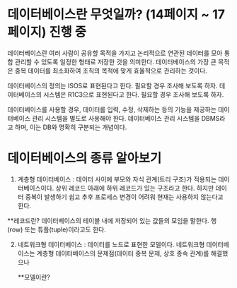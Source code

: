 # 데이터베이스란 무엇일까? (14페이지 ~ 17페이지) 진행 중

데이터베이스란 여러 사람이 공유할 목적을 가지고 논리적으로 연관된 데이터를 모아 통합 관리할 수 있도록 일정한 형태로 저장한 것을 의미한다.
데이터베이스의 가장 큰 목적은 중복 데이터를 최소화하여 조직의 목적에 맞게 효율적으로 관리하는 것이다.

데이터베이스의 정의는 ISOS로 표현된다고 한다. 필요할 경우 조사해 보도록 하자.
데이터베이스의 시스템은 R1C3으로 표현된다고 한다. 필요할 경우 조사해 보도록 하자.

데이터베이스를 사용할 경우, 데이터를 입력, 수정, 삭제하는 등의 기능을 제공하는 데이터베이스 관리 시스템을 별도로 사용해야 한다.
데이터베이스 관리 시스템을 DBMS라고 하며, 이는 DB와 명확히 구분되는 개념이다.

# 데이터베이스의 종류 알아보기

1. 계층형 데이터베이스 : 데이터 사이에 부모와 자식 관계(트리 구조)가 적용되는 데이터베이스이다. 상위 레코드 아래에 하위 레코드가 있는 구조라고 한다. 하지만 데이터 중복이 발생하기 쉽고 추후 프로세스 변경이 어려워 현재는 사용하지 않는다고 한다.

**레코드란? 데이터베이스의 테이블 내에 저장되어 있는 값들의 모임을 말한다. 행(row) 또는 튜플(tuple)이라고도 한다.

2. 네트워크형 데이터베이스 : 데이터를 노드로 표현한 모델이다. 네트워크형 데이터베이스는 계층형 데이터베이스의 문제점(데이터 중복 문제, 상호 종속 관계)를 해결했으나 

   **모델이란?
